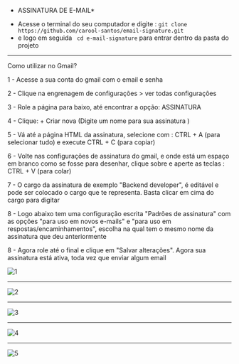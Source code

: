* ASSINATURA DE E-MAIL*

- Acesse o terminal do seu computador e digite : ` git clone  https://github.com/carool-santos/email-signature.git `
- e logo em seguida ` cd e-mail-signature` para entrar dentro da pasta do projeto




-------------------------------------------

Como utilizar no Gmail? 




1 - Acesse a sua conta do gmail com o email e senha


2 - Clique na engrenagem de configurações > ver todas configurações



3 - Role a página para baixo, até encontrar a opção: ASSINATURA



4 - Clique: + Criar nova (Digite um nome para sua assinatura )



5 - Vá até a página HTML da assinatura, selecione com : CTRL + A (para selecionar tudo)  e execute CTRL + C (para copiar)


6 - Volte nas configurações de assinatura do gmail, e onde está um espaço em branco como se fosse para desenhar, clique sobre e aperte as teclas : CTRL + V (para colar)


7 - O cargo da assinatura de exemplo "Backend developer", é editável  e pode ser colocado o cargo que te representa. Basta clicar em cima do cargo para digitar


8 - Logo abaixo tem uma configuração escrita "Padrões de assinatura" com as opções "para uso em novos e-mails" e "para uso em respostas/encaminhamentos", escolha na qual  tem o mesmo nome da assinatura que deu anteriormente


8 - Agora role até o final e clique em "Salvar alterações". Agora sua assinatura está ativa, toda vez que enviar algum email

![1](https://user-images.githubusercontent.com/87334190/158904238-e7af7299-8235-43ba-ab2a-57191d369e51.png)

-----------------------------------------------------------------------------------------------------------------

![2](https://user-images.githubusercontent.com/87334190/158904235-ca6c40e5-0b59-4860-b0eb-f793b0944d59.png)

-----------------------------------------------------------------------------------------------------------------

![3](https://user-images.githubusercontent.com/87334190/158904232-d3a52486-adbf-4ea7-b84b-de5016521d0a.png)

-----------------------------------------------------------------------------------------------------------------

![4](https://user-images.githubusercontent.com/87334190/158904233-149c5a0e-88fc-468f-82be-3ccffb6f6de2.png)

-----------------------------------------------------------------------------------------------------------------

![5](https://user-images.githubusercontent.com/87334190/158904229-ac94affd-f929-41cc-8ccc-102855530122.png)


